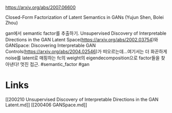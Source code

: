 https://arxiv.org/abs/2007.06600

Closed-Form Factorization of Latent Semantics in GANs (Yujun Shen, Bolei Zhou)

gan에서 semantic factor를 추출하기. Unsupervised Discovery of Interpretable Directions in the GAN Latent Space(https://arxiv.org/abs/2002.03754)와 GANSpace: Discovering Interpretable GAN Controls(https://arxiv.org/abs/2004.02546)가 떠오르는데...여기서는 더 화끈하게 noise를 latent로 매핑하는 fc의 weight의 eigendecomposition으로 factor들을 찾아낸다! 멋진 접근. #semantic_factor #gan

# Links

[[200210 Unsupervised Discovery of Interpretable Directions in the GAN Latent.md]]
[[200406 GANSpace.md]]